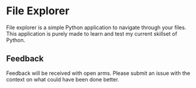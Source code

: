 # File Explorer

File explorer is a simple Python application to navigate through your files. 
This application is purely made to learn and test my current skillset of Python.

## Feedback

Feedback will be received with open arms. Please submit an issue with the context on what
could have been done better.